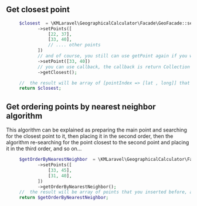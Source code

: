 Get closest point
---------------
```php
     $closest  = \KMLaravel\GeographicalCalculator\Facade\GeoFacade::setMainPoint([22, 37])
            ->setPoints([
                [22, 37],
                [33, 40],
                // .... other points
            ])
            // and of course, you still can use getPoint again if you want.
            ->setPoint([33, 40])
            // you can use callback, the callback is return Collection instance of result.
            ->getClosest();

     //  the result will be array of [pointIndex => [lat , long]] that you inserted before.
     return $closest;
```
Get ordering points by nearest neighbor algorithm
---------------
This algorithm can be explained as preparing the main point and searching for the closest point to it, then placing it in the second order,
then the algorithm re-searching for the point closest to the second point and placing it in the third order, and so on...
```php
     $getOrderByNearestNeighbor  = \KMLaravel\GeographicalCalculator\Facade\GeoFacade::setMainPoint([22, 37])
            ->setPoints([
                [33, 45],
                [31, 40],
            ])
            ->getOrderByNearestNeighbor();
     //  the result will be array of points that you inserted before, and this points are ordered as we explain above.
     return $getOrderByNearestNeighbor;
```

